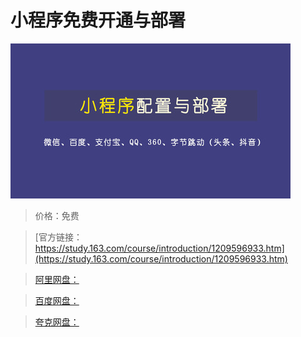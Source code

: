 # 小程序免费开通与部署

![img](../../../assets/study163/free/b21b11480487433e8c522a7593cbd58c.jpg)

> 价格：免费

> [官方链接：https://study.163.com/course/introduction/1209596933.htm](https://study.163.com/course/introduction/1209596933.htm)

> [阿里网盘：]()

> [百度网盘：]()

> [夸克网盘：]()
